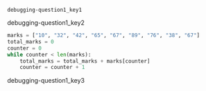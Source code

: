 ```ngMeta
debugging-question1_key1
```

debugging-question1_key2


```python
marks = ["10", "32", "42", "65", "67", "89", "76", "38", "67"]
total_marks = 0
counter = 0
while counter < len(marks):
    total_marks = total_marks + marks[counter]
    counter = counter + 1
```
debugging-question1_key3
